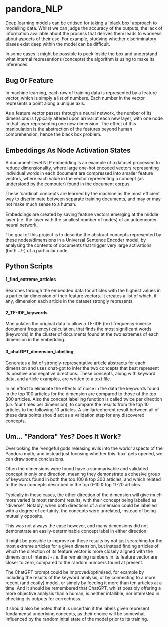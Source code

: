 # pandora_NLP

Deep learning models can be critised for taking a 'black box' approach to
modelling data.  Whilst we can judge the accuracy of the outputs, the lack of 
information available about the process that derives them leads to wariness 
about aspects of their use.  For example, studying whether discriminatory biases 
exist deep within the model can be difficult.

In some cases it might be possible to peek inside the box and understand what 
internal representions (concepts) the algorithm is using to make its inferences.

## Bug Or Feature

In machine learning, each row of training data is represented by a feature
vector, which is simply a list of numbers.  Each number in the vector represents a point along a unique axis.

As a feature vector passes through a neural network, the number of its dimensions 
is typically altered upon arrival at each new layer, with one node in that layer
representing one new dimension.  The effect of this manipulation is the abstraction of the features beyond 
human comprehension, hence the black box problem.

## Embeddings As Node Activation States

A document-level NLP embedding is an example of a dataset processed to reduce 
dimensionality, where large one-hot encoded vectors representing individual words
in each document are compressed into smaller feature vectors, where each value in the vector representing
a concept (as understood by the computer) found in the document corpus.  

These 'cardinal' concepts are learned by the machine as the most efficient way to
discriminate between separate training documents, and may or may not make much sense to a 
human.

Embeddings are created by saving feature vectors emerging at the middle layer 
(i.e. the layer with the smallest number of nodes) of an autoencoder neural network.

The goal of this project is to describe the abstract concepts represented by these 
nodes/dimensions in a Universal Sentence Encoder model, by analysing the contents 
of documents that trigger very large activations (both +/-) of a particular node. 

## Python Scripts

#### 1_find_extreme_articles 

Searches through the embedded data for articles with the highest values in a particular
dimension of their feature vectors.  It creates a list of which, if any, dimension each
article in the dataset strongly represents.

#### 2_TF-IDF_keywords

Manipulates the original data to allow a TF-IDF (text frequency-inverse document 
frequency) calculation, that finds the most significant words (keywords) in the cluster
of documents found at the two extremes of each dimension in the embedding.

#### 3_chatGPT_dimension_labelling

Generates a list of strongly-representative article abstracts for each dimension and 
uses chat-gpt to infer the two concepts that best represent its positive and negative 
directions.  These concepts, along with keyword data, and article examples, are written
to a text file.

In an effort to eliminate the effects of noise in the data the keywords found in the 
top 100 articles for the dimension are compared to those of the top 300 articles.  Also
the concept labelling function is called twice per direction (_i.e._ four times per dimension),
to compare the results from the top 10 articles to the following 10 articles.  A similar/coherent
result between all of these data points should act as a validation step for any discovered concepts.

## Um... "Pandora" Yes?  Does It Work?

Overlooking the 'vengeful gods releasing evils into the world' aspects of the Pandora myth, and instead just focusing whether this 'box' gets opened, we can draw some conclusions.

Often the dimensions were found have a summarisable and validated concept in only one direction, meaning they demonstrate a cohesive group of keywords found in both the top 100 & top 300 articles, and which related to the two concepts described in the top 0-10 & top 11-20 articles.  

Typically in these cases, the other direction of the dimension will give much more varied (almost random) results, with their concept being labelled as "diverse".  Notably, when both directions of a dimension could be labelled with a degree of certainty, the concepts were unrelated, instead of being mutually opposite.

This was not always the case however, and many dimensions did not demonstrate an easily-determinable concept label in either direction.

It might be possible to improve on these results by not just searching for the most extreme articles for a given dimension, but instead finding articles of which the direction of its feature vector is more closely aligned with the dimension of interest - _i.e._ the remaining numbers in its feature vector are closer to zero, compared to the random numbers found at present.

The ChatGPT prompt could be improved/optimised, for example by including the results of the keyword analysis, or by connecting to a more recent (and costly) model, or simply by feeding it more than ten articles at a time.  And it should be remembered that ChatGPT, whilst possibly offering a more objective analysis than a human, is neither infallible, nor interested in checking its outputs for correctness.

It should also be noted that it is uncertain if the labels given represent fundamental underlying concepts, as their choice will be somewhat influenced by the random inital state of the model prior to its training.
